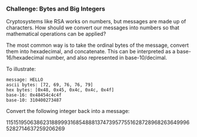 ### Challenge: Bytes and Big Integers


Cryptosystems like RSA works on numbers, but messages are made up of characters. How should we convert our messages into numbers so that mathematical operations can be applied?

The most common way is to take the ordinal bytes of the message, convert them into hexadecimal, and concatenate. This can be interpreted as a base-16/hexadecimal number, and also represented in base-10/decimal.

To illustrate:

```
message: HELLO
ascii bytes: [72, 69, 76, 76, 79]
hex bytes: [0x48, 0x45, 0x4c, 0x4c, 0x4f]
base-16: 0x48454c4c4f
base-10: 310400273487
```

Convert the following integer back into a message:

11515195063862318899931685488813747395775516287289682636499965282714637259206269